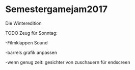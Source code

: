 # Semestergamejam2017
Die Winteredition

TODO Zeug für Sonntag:

-Filmklappen Sound

-barrels grafik anpassen

-wenn genug zeit: gesichter von zuschauern für endscreen
